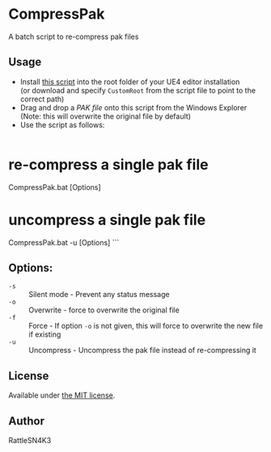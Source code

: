 CompressPak
==========================
A batch script to re-compress pak files

## Usage

- Install [this script](CompressPak.bat) into the root folder of your UE4 editor installation  
(or download and specify `CustomRoot` from the script file to point to the correct path)
- Drag and drop a _PAK file_ onto this script from the Windows Explorer  
(Note: this will overwrite the original file by default)
- Use the script as follows:  
    ```
# re-compress a single pak file
CompressPak.bat <file> [Options]

# uncompress a single pak file
CompressPak.bat <file> -u [Options]
    ```

## Options:
<dl>
  <dt><code>-s</code></dt>
  <dd>Silent mode - Prevent any status message</dd>
  <dt><code>-o</code></dt>
  <dd>Overwrite - force to overwrite the original file</dd>
  <dt><code>-f</code></dt>
  <dd>Force - If option <code>-o</code> is not given, this will force to overwrite the new file if existing</dd>
  <dt><code>-u</code></dt>
  <dd>Uncompress - Uncompress the pak file instead of re-compressing it</dd>
</dl>

## License
Available under [the MIT license](http://opensource.org/licenses/mit-license.php).

## Author
RattleSN4K3
